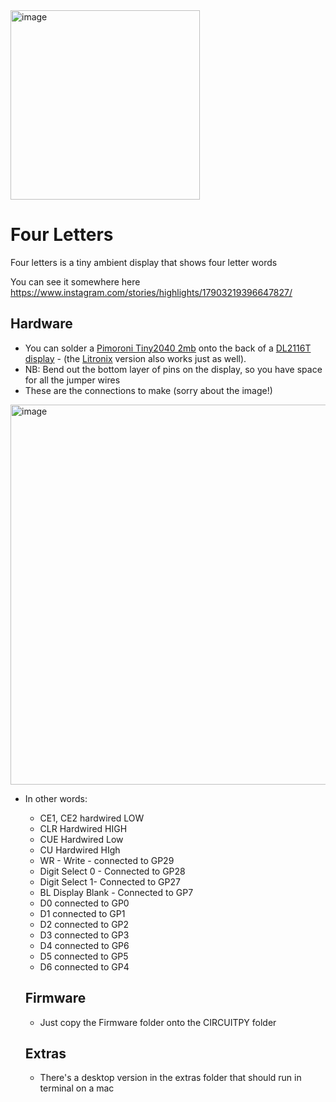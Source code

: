 <img width="303" alt="image" src="https://github.com/TomWhitwell/FourLetters/assets/1890544/13c26762-adcf-4bd9-9000-ed20abce8028">

# Four Letters 

Four letters is a tiny ambient display that shows four letter words 

You can see it somewhere here https://www.instagram.com/stories/highlights/17903219396647827/

## Hardware 
* You can solder a [Pimoroni Tiny2040 2mb](https://shop.pimoroni.com/products/tiny-2040?variant=39560012300371) onto the back of a [DL2116T display](https://www.silicon-ark.co.uk/dl2416t-red-intelligent-4-digit-display-by-siemens) - (the [Litronix](https://www.silicon-ark.co.uk/optoelectronics/discounted-led-displays-from-silicon-ark-co-uk/dl2416t-red-intelligent-4-digit-display-by-litronix) version also works just as well). 
* NB: Bend out the bottom layer of pins on the display, so you have space for all the jumper wires
* These are the connections to make (sorry about the image!) 
<img width="608" alt="image" src="https://github.com/TomWhitwell/FourLetters/assets/1890544/d3e54c86-bd57-4fdd-be10-6c47883e9da0">

* In other words:  
  * CE1, CE2 hardwired LOW  
  * CLR Hardwired HIGH  
  * CUE Hardwired Low  
  * CU Hardwired HIgh  
  * WR - Write - connected to GP29  
  * Digit Select 0 - Connected to GP28 
  * Digit Select 1- Connected to GP27 
  * BL Display Blank - Connected to GP7 
  * D0 connected to GP0 
  * D1 connected to GP1
  * D2 connected to GP2 
  * D3 connected to GP3 
  * D4 connected to GP6 
  * D5 connected to GP5 
  * D6 connected to GP4
 
  ## Firmware

  * Just copy the Firmware folder onto the CIRCUITPY folder

  ## Extras

  * There's a desktop version in the extras folder that should run in terminal on a mac 
